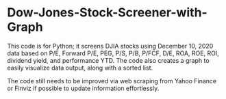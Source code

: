# Dow-Jones-Stock-Screener-with-Graph
This code is for Python; it screens DJIA stocks using December 10, 2020 data based on P/E, Forward P/E, PEG, P/S, P/B, P/FCF, D/E, ROA, ROE, ROI, dividend yield, and performance YTD. The code also creates a graph to easily visualize data output, along with a sorted list.

The code still needs to be improved via web scraping from Yahoo Finance or Finviz if possible to update information effortlessly.
